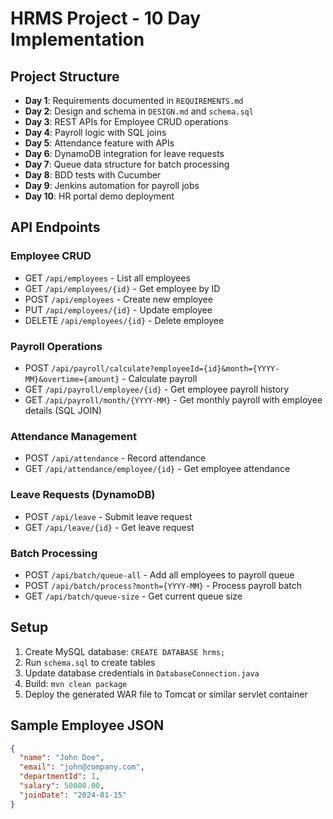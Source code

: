 # HRMS Project - 10 Day Implementation

## Project Structure
- **Day 1**: Requirements documented in `REQUIREMENTS.md`
- **Day 2**: Design and schema in `DESIGN.md` and `schema.sql`
- **Day 3**: REST APIs for Employee CRUD operations
- **Day 4**: Payroll logic with SQL joins
- **Day 5**: Attendance feature with APIs
- **Day 6**: DynamoDB integration for leave requests
- **Day 7**: Queue data structure for batch processing
- **Day 8**: BDD tests with Cucumber
- **Day 9**: Jenkins automation for payroll jobs
- **Day 10**: HR portal demo deployment

## API Endpoints

### Employee CRUD
- GET `/api/employees` - List all employees
- GET `/api/employees/{id}` - Get employee by ID
- POST `/api/employees` - Create new employee
- PUT `/api/employees/{id}` - Update employee
- DELETE `/api/employees/{id}` - Delete employee

### Payroll Operations
- POST `/api/payroll/calculate?employeeId={id}&month={YYYY-MM}&overtime={amount}` - Calculate payroll
- GET `/api/payroll/employee/{id}` - Get employee payroll history
- GET `/api/payroll/month/{YYYY-MM}` - Get monthly payroll with employee details (SQL JOIN)

### Attendance Management
- POST `/api/attendance` - Record attendance
- GET `/api/attendance/employee/{id}` - Get employee attendance

### Leave Requests (DynamoDB)
- POST `/api/leave` - Submit leave request
- GET `/api/leave/{id}` - Get leave request

### Batch Processing
- POST `/api/batch/queue-all` - Add all employees to payroll queue
- POST `/api/batch/process?month={YYYY-MM}` - Process payroll batch
- GET `/api/batch/queue-size` - Get current queue size

## Setup
1. Create MySQL database: `CREATE DATABASE hrms;`
2. Run `schema.sql` to create tables
3. Update database credentials in `DatabaseConnection.java`
4. Build: `mvn clean package`
5. Deploy the generated WAR file to Tomcat or similar servlet container

## Sample Employee JSON
```json
{
  "name": "John Doe",
  "email": "john@company.com",
  "departmentId": 1,
  "salary": 50000.00,
  "joinDate": "2024-01-15"
}
```
